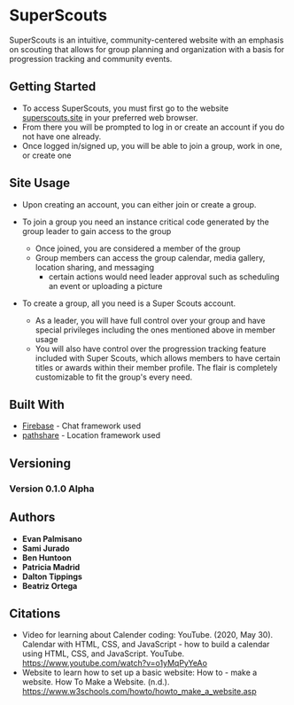 # SuperScouts
SuperScouts is an intuitive, community-centered website with an emphasis on scouting that allows for group planning and organization with a basis for progression tracking and community events. 

## Getting Started
- To access SuperScouts, you must first go to the website [superscouts.site](http://www.superscouts.site) in your preferred web browser.
- From there you will be prompted to log in or create an account if you do not have one already.
- Once logged in/signed up, you will be able to join a group, work in one, or create one

## Site Usage
- Upon creating an account, you can either join or create a group.
- To join a group you need an instance critical code generated by the group leader to gain access to the group
   - Once joined, you are considered a member of the group
   - Group members can access the group calendar, media gallery, location sharing, and messaging
     - certain actions would need leader approval such as scheduling an event or uploading a picture
       
- To create a group, all you need is a Super Scouts account.
   - As a leader, you will have full control over your group and have special privileges including the ones mentioned above in member usage
   - You will also have control over the progression tracking feature included with Super Scouts, which allows members to have certain titles or awards within their member profile. The flair is completely customizable to fit the group's every need.

## Built With
* [Firebase](https://rnfirebase.io/app/json-config) - Chat framework used
* [pathshare](https://pathsha.re/professional/developers) - Location framework used

## Versioning
### Version 0.1.0 Alpha

## Authors
* **Evan Palmisano**
* **Sami Jurado**
* **Ben Huntoon**
* **Patricia Madrid**
* **Dalton Tippings**
* **Beatriz Ortega**

## Citations
- Video for learning about Calender coding:
   YouTube. (2020, May 30). Calendar with HTML, CSS, and JavaScript - how to build a calendar using HTML, CSS, and JavaScript. YouTube. https://www.youtube.com/watch?v=o1yMqPyYeAo
- Website to learn how to set up a basic website:
   How to - make a website. How To Make a Website. (n.d.). https://www.w3schools.com/howto/howto_make_a_website.asp 

